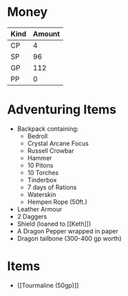 
# Money

| Kind | Amount |
| ---- | ------ |
| CP   | 4      |
| SP   | 96     |
| GP   | 112    |
| PP   | 0      |

# Adventuring Items
- Backpack containing:
	- Bedroll
	- Crystal Arcane Focus
	- Russell Crowbar
	- Hammer
	- 10 Pitons
	- 10 Torches
	- Tinderbox
	- 7 days of Rations
	- Waterskin
	- Hempen Rope (50ft.)
- Leather Armour
- 2 Daggers
- Shield (loaned to [[Keth]])
- A Dragon Pepper wrapped in paper
- Dragon tailbone (300-400 gp worth)

# Items
- [[Tourmaline (50gp)]]